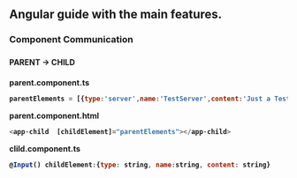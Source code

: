 <h2>Angular guide with the main features.</h2>

<h3>Component Communication<h3>

<h4>PARENT -> CHILD<h4>

parent.component.ts  
```javascript
parentElements = [{type:'server',name:'TestServer',content:'Just a Test!'}];
```

parent.component.html  
```javascript
<app-child  [childElement]="parentElements"></app-child>
```

clild.component.ts
```javascript
@Input() childElement:{type: string, name:string, content: string}
```
